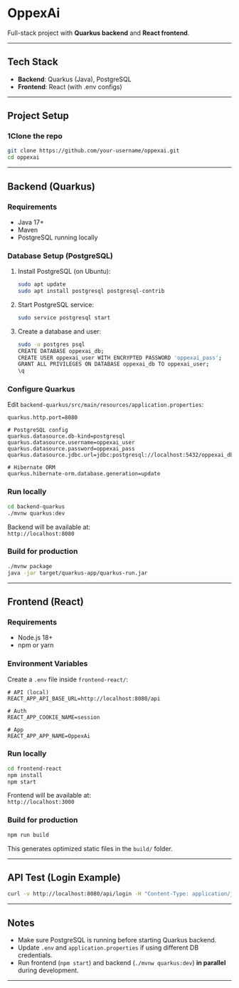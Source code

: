 # OppexAi

Full-stack project with **Quarkus backend** and **React frontend**.

---

##  Tech Stack
- **Backend**: Quarkus (Java), PostgreSQL  
- **Frontend**: React (with .env configs)  

---

##  Project Setup  

### 1️Clone the repo
```bash
git clone https://github.com/your-username/oppexai.git
cd oppexai
```

---

## Backend (Quarkus)

### Requirements
- Java 17+
- Maven
- PostgreSQL running locally

### Database Setup (PostgreSQL)
1. Install PostgreSQL (on Ubuntu):
   ```bash
   sudo apt update
   sudo apt install postgresql postgresql-contrib
   ```

2. Start PostgreSQL service:
   ```bash
   sudo service postgresql start
   ```

3. Create a database and user:
   ```bash
   sudo -u postgres psql
   CREATE DATABASE oppexai_db;
   CREATE USER oppexai_user WITH ENCRYPTED PASSWORD 'oppexai_pass';
   GRANT ALL PRIVILEGES ON DATABASE oppexai_db TO oppexai_user;
   \q
   ```

### Configure Quarkus
Edit `backend-quarkus/src/main/resources/application.properties`:

```properties
quarkus.http.port=8080

# PostgreSQL config
quarkus.datasource.db-kind=postgresql
quarkus.datasource.username=oppexai_user
quarkus.datasource.password=oppexai_pass
quarkus.datasource.jdbc.url=jdbc:postgresql://localhost:5432/oppexai_db

# Hibernate ORM
quarkus.hibernate-orm.database.generation=update
```

### Run locally
```bash
cd backend-quarkus
./mvnw quarkus:dev
```
Backend will be available at:  
 `http://localhost:8080`

### Build for production
```bash
./mvnw package
java -jar target/quarkus-app/quarkus-run.jar
```

---

##  Frontend (React)

### Requirements
- Node.js 18+
- npm or yarn

### Environment Variables
Create a `.env` file inside `frontend-react/`:

```env
# API (local)
REACT_APP_API_BASE_URL=http://localhost:8080/api

# Auth
REACT_APP_COOKIE_NAME=session

# App
REACT_APP_APP_NAME=OppexAi
```

### Run locally
```bash
cd frontend-react
npm install
npm start
```
Frontend will be available at:  
`http://localhost:3000`

### Build for production
```bash
npm run build
```
This generates optimized static files in the `build/` folder.

---

## API Test (Login Example)

```bash
curl -v http://localhost:8080/api/login -H "Content-Type: application/json" -d '{"email":"test@example.com","password":"password123"}'
```

---

##  Notes
- Make sure PostgreSQL is running before starting Quarkus backend.  
- Update `.env` and `application.properties` if using different DB credentials.  
- Run frontend (`npm start`) and backend (`./mvnw quarkus:dev`) **in parallel** during development.  

---